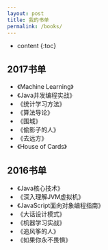 ```yaml
---
layout: post
title: 我的书单
permalink: /books/
---
```


* content
{:toc}


2017书单
-----------------------------------------------------------------

+ 《Machine Learning》
+ 《Java并发编程实战》
+ 《统计学习方法》
+ 《算法导论》
+ 《围城》
+ 《偷影子的人》
+ 《去远方》
+ 《House of Cards》

2016书单
-----------------------------------------------------------------

+ 《Java核心技术》
+ 《深入理解JVM虚拟机》
+ 《JavaScript面向对象编程指南》
+ 《大话设计模式》
+ 《机器学习实战》
+ 《追风筝的人》
+ 《如果你永不畏惧》
